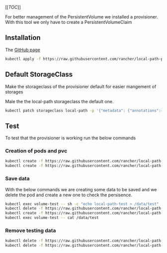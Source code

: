 [[_TOC_]]

For better management of the PersistentVolume we installed a provisioner. With this tool we only have to create a PersistentVolumeClaim

## Installation

The [GitHub page](https://github.com/rancher/local-path-provisioner)

```bash
kubectl apply -f https://raw.githubusercontent.com/rancher/local-path-provisioner/master/deploy/local-path-storage.yaml
```

## Default StorageClass

Make the storageclass of the provisioner default for easier mangement of storages

Male the the local-path storageclass the default one.

```bash
kubectl patch storageclass local-path -p '{"metadata": {"annotations":{"storageclass.kubernetes.io/is-default-class":"true"}}}'
```

## Test

To test that the provisioner is working run the below commands

### Creation of pods and pvc

```bash
kubectl create -f https://raw.githubusercontent.com/rancher/local-path-provisioner/master/examples/pvc/pvc.yaml
kubectl create -f https://raw.githubusercontent.com/rancher/local-path-provisioner/master/examples/pod/pod.yaml
```
### Save data

With the below commands we are creating some data to be saved and we delete the pod and create a new one to check the persisence.

```bash
kubectl exec volume-test -- sh -c "echo local-path-test > /data/test"
kubectl delete -f https://raw.githubusercontent.com/rancher/local-path-provisioner/master/examples/pod/pod.yaml
kubectl create -f https://raw.githubusercontent.com/rancher/local-path-provisioner/master/examples/pod/pod.yaml
kubectl exec volume-test -- cat /data/test
```
### Remove testing data

```bash
kubectl delete -f https://raw.githubusercontent.com/rancher/local-path-provisioner/master/examples/pod/pod.yaml
kubectl delete -f https://raw.githubusercontent.com/rancher/local-path-provisioner/master/examples/pvc/pvc.yaml
```
